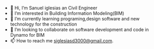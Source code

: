 - 👋 Hi, I’m Sanuel iglesias an Civil Engineer
- 👀 I’m interested in Building Information Modeling(BIM)
- 🌱 I’m currently learning programing,design software and new technology for the construction 
- 💞️ I’m looking to collaborate on software development and code in Dynamo for BIM
- 📫 How to reach me siglesiasd3000@gmail.com.

<!---
SiglesiasD/SiglesiasD is a ✨ special ✨ repository because its `README.md` (this file) appears on your GitHub profile.
You can click the Preview link to take a look at your changes.
--->
